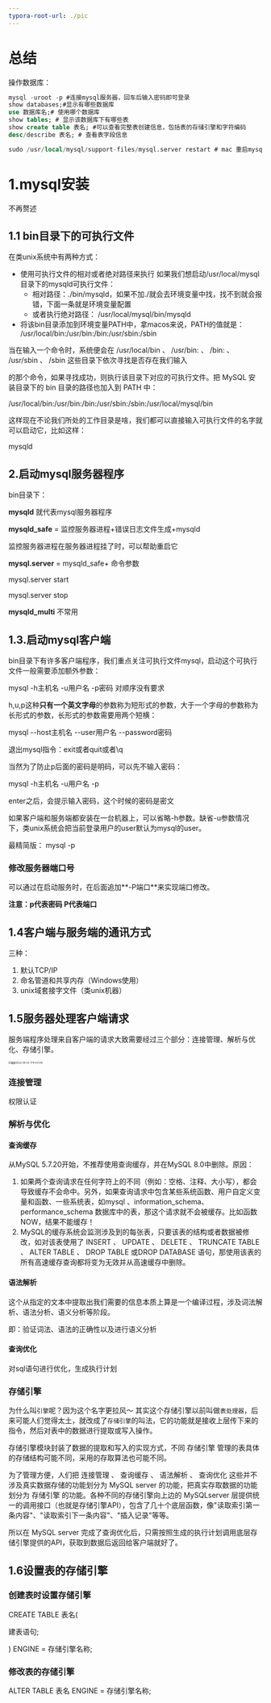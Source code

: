```yaml
---
typora-root-url: ./pic
---
```


# 总结

操作数据库：

```sql
mysql -uroot -p #连接mysql服务器，回车后输入密码即可登录
show databases;#显示有哪些数据库
use 数据库名;# 使用哪个数据库
show tables; # 显示该数据库下有哪些表
show create table 表名; #可以查看完整表创建信息，包括表的存储引擎和字符编码
desc/describe 表名; # 查看表字段信息

sudo /usr/local/mysql/support-files/mysql.server restart # mac 重启mysql服务器
```





# 1.mysql安装

不再赘述

## 1.1 bin目录下的可执行文件

在类unix系统中有两种方式：

* 使用可执行文件的相对或者绝对路径来执行
  如果我们想启动/usr/local/mysql目录下的mysqld可执行文件：
  * 相对路径：./bin/mysqld，如果不加./就会去环境变量中找，找不到就会报错，下面一条就是环境变量配置
  * 或者执行绝对路径： /usr/local/mysql/bin/mysqld
* 将该bin目录添加到环境变量PATH中，拿macos来说，PATH的值就是：
  /usr/local/bin:/usr/bin:/bin:/usr/sbin:/sbin

当在输入一个命令时，系统便会在 /usr/local/bin 、 /usr/bin: 、 /bin: 、 /usr/sbin 、 /sbin 这些目录下依次寻找是否存在我们输入

的那个命令，如果寻找成功，则执行该目录下对应的可执行文件。把 MySQL 安装目录下的 bin 目录的路径也加入到 PATH 中：

/usr/local/bin:/usr/bin:/bin:/usr/sbin:/sbin:/usr/local/mysql/bin

这样现在不论我们所处的工作目录是啥，我们都可以直接输入可执行文件的名字就可以启动它，比如这样：

 mysqld

## 2.启动mysql服务器程序

bin目录下：

**mysqld** 就代表mysql服务器程序

**mysqld_safe** = 监控服务器进程+错误日志文件生成+mysqld

监控服务器进程在服务器进程挂了时，可以帮助重启它

**mysql.server** = mysqld_safe+ 命令参数

mysql.server start

mysql.server stop

**mysqld_multi** 不常用



## 1.3.启动mysql客户端

bin目录下有许多客户端程序，我们重点关注可执行文件mysql，启动这个可执行文件一般需要添加额外参数：

mysql -h主机名 -u用户名 -p密码  对顺序没有要求

h,u,p这种**只有一个英文字母**的参数称为短形式的参数，大于一个字母的参数称为长形式的参数，长形式的参数需要用两个短横：

mysql --host主机名 --user用户名 --password密码

退出mysql指令：exit或者quit或者\q

当然为了防止p后面的密码是明码，可以先不输入密码：

mysql -h主机名 -u用户名 -p

enter之后，会提示输入密码，这个时候的密码是密文

如果客户端和服务端都安装在一台机器上，可以省略-h参数。缺省-u参数情况下，类unix系统会把当前登录用户的user默认为mysql的user。

最精简版： mysql -p

### 修改服务器端口号

可以通过在启动服务时，在后面追加**-P端口**来实现端口修改。

**注意：p代表密码 P代表端口**

## 1.4客户端与服务端的通讯方式

三种：

1. 默认TCP/IP
2. 命名管道和共享内存（Windows使用）
3. unix域套接字文件（类unix机器）

## 1.5服务器处理客户端请求

服务端程序处理来自客户端的请求大致需要经过三个部分：连接管理、解析与优化、存储引擎。

<img src="https://cdn.jsdelivr.net/gh/522923331/typora-image/img/%E6%9C%8D%E5%8A%A1%E5%99%A8%E5%A4%84%E7%90%86%E5%AE%A2%E6%88%B7%E7%AB%AF%E8%AF%B7%E6%B1%82.png" alt="截屏2022-09-02 下午4.01.00" style="zoom: 33%;" />

### 连接管理

权限认证

### 解析与优化

#### 查询缓存

从MySQL 5.7.20开始，不推荐使用查询缓存，并在MySQL 8.0中删除。原因：

1. 如果两个查询请求在任何字符上的不同（例如：空格、注释、大小写），都会导致缓存不会命中。另外，如果查询请求中包含某些系统函数、用户自定义变量和函数、一些系统表，如mysql 、information_schema、 performance_schema 数据库中的表，那这个请求就不会被缓存。比如函数 NOW，结果不能缓存！
2. MySQL的缓存系统会监测涉及到的每张表，只要该表的结构或者数据被修改，如对该表使用了 INSERT 、 UPDATE 、 DELETE 、 TRUNCATE TABLE 、 ALTER TABLE 、 DROP TABLE 或DROP DATABASE 语句，那使用该表的所有高速缓存查询都将变为无效并从高速缓存中删除。

#### 语法解析

这个从指定的文本中提取出我们需要的信息本质上算是一个编译过程，涉及词法解析、语法分析、语义分析等阶段。

即：验证词法、语法的正确性以及进行语义分析

#### 查询优化

对sql语句进行优化，生成执行计划

### 存储引擎

为什么叫`引擎`呢？因为这个名字更拉风～ 其实这个存储引擎以前叫做`表处理器`，后来可能人们觉得太土，就改成了`存储引擎`的叫法，它的功能就是接收上层传下来的指令，然后对表中的数据进行提取或写入操作。

存储引擎模块封装了数据的提取和写入的实现方式，不同 存储引擎 管理的表具体的存储结构可能不同，采用的存取算法也可能不同。





为了管理方便，人们把 连接管理 、 查询缓存 、 语法解析 、 查询优化 这些并不涉及真实数据存储的功能划分为 MySQL server 的功能，把真实存取数据的功能划分为 存储引擎 的功能。各种不同的存储引擎向上边的 MySQLserver 层提供统一的调用接口（也就是存储引擎API），包含了几十个底层函数，像"读取索引第一条内容"、"读取索引下一条内容"、"插入记录"等等。

所以在 MySQL server 完成了查询优化后，只需按照生成的执行计划调用底层存储引擎提供的API，获取到数据后返回给客户端就好了。

## 1.6设置表的存储引擎

### 创建表时设置存储引擎

CREATE TABLE 表名(

 建表语句;

) ENGINE = 存储引擎名称;

### 修改表的存储引擎

ALTER TABLE 表名 ENGINE = 存储引擎名称;
